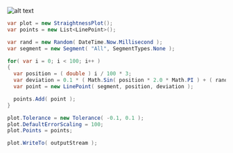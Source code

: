 ![alt text][logo]

[logo]: https://github.com/ZEISS-PiWeb/PiWeb-Formplots/blob/master/docs/gfx/Logo.png "PiWeb Logo"

```csharp
var plot = new StraightnessPlot();
var points = new List<LinePoint>();

var rand = new Random( DateTime.Now.Millisecond );
var segment = new Segment( "All", SegmentTypes.None );

for( var i = 0; i < 100; i++ )
{
  var position = ( double ) i / 100 * 3;
  var deviation = 0.1 * ( Math.Sin( position * 2.0 * Math.PI ) + ( rand.NextDouble() - 0.5 ) * 0.5 );
  var point = new LinePoint( segment, position, deviation );

  points.Add( point );
}

plot.Tolerance = new Tolerance( -0.1, 0.1 );
plot.DefaultErrorScaling = 100;
plot.Points = points;

plot.WriteTo( outputStream );
```
